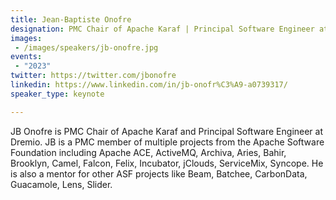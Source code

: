 ```yaml
---
title: Jean-Baptiste Onofre
designation: PMC Chair of Apache Karaf | Principal Software Engineer at Dremio 
images: 
 - /images/speakers/jb-onofre.jpg
events:
 - "2023"
twitter: https://twitter.com/jbonofre
linkedin: https://www.linkedin.com/in/jb-onofr%C3%A9-a0739317/
speaker_type: keynote

---
```


JB Onofre is PMC Chair of Apache Karaf and Principal Software Engineer at Dremio. JB is a PMC member of multiple projects from the Apache Software Foundation including Apache ACE, ActiveMQ, Archiva, Aries, Bahir, Brooklyn, Camel, Falcon, Felix, Incubator, jClouds, ServiceMix, Syncope. He is also a mentor for other ASF projects like Beam, Batchee, CarbonData, Guacamole, Lens, Slider.
